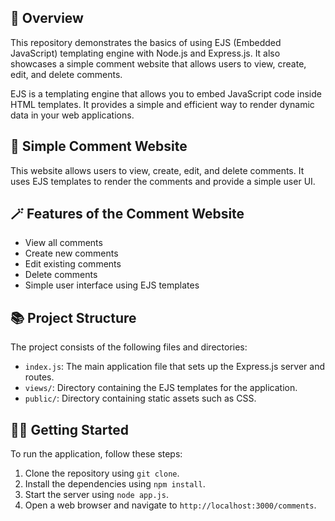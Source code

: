## 💫 Overview 

This repository demonstrates the basics of using EJS (Embedded JavaScript) templating engine with Node.js and Express.js. It also showcases a simple comment website that allows users to view, create, edit, and delete comments.

EJS is a templating engine that allows you to embed JavaScript code inside HTML templates. It provides a simple and efficient way to render dynamic data in your web applications.

## 💬 Simple Comment Website

This website allows users to view, create, edit, and delete comments. It uses EJS templates to render the comments and provide a simple user UI.

## 🪄 Features of the Comment Website

- View all comments
- Create new comments
- Edit existing comments
- Delete comments
- Simple user interface using EJS templates

## 📚 Project Structure

The project consists of the following files and directories:

- `index.js`: The main application file that sets up the Express.js server and routes.
- `views/`: Directory containing the EJS templates for the application.
- `public/`: Directory containing static assets such as CSS.

## 💁‍♂️ Getting Started

To run the application, follow these steps:

1. Clone the repository using `git clone`.
2. Install the dependencies using `npm install`.
3. Start the server using `node app.js`.
4. Open a web browser and navigate to `http://localhost:3000/comments`.
